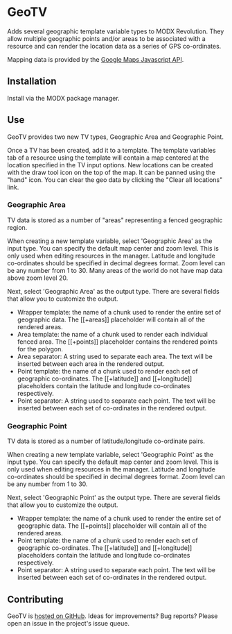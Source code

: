 GeoTV
=====

Adds several geographic template variable types to MODX Revolution. They allow
multiple geographic points and/or areas to be associated with a resource and can
render the location data as a series of GPS co-ordinates.

Mapping data is provided by the [Google Maps Javascript API][1].

Installation
------------

Install via the MODX package manager.

Use
---

GeoTV provides two new TV types, Geographic Area and Geographic Point.

Once a TV has been created, add it to a template. The template variables tab
of a resource using the template will contain a map centered at the location
specified in the TV input options. New locations can be created with the draw
tool icon on the top of the map. It can be panned using the "hand" icon. You can
clear the geo data by clicking the "Clear all locations" link.

### Geographic Area

TV data is stored as a number of "areas" representing a fenced geographic
region.

When creating a new template variable, select 'Geographic Area' as the input
type. You can specify the default map center and zoom level. This is only used
when editing resources in the manager. Latitude and longitude co-ordinates
should be specified in decimal degrees format. Zoom level can be any number from
1 to 30. Many areas of the world do not have map data above zoom level 20.

Next, select 'Geographic Area' as the output type. There are several fields that
allow you to customize the output.

  * Wrapper template: the name of a chunk used to render the entire set of
    geographic data. The [[+areas]] placeholder will contain all of the rendered
    areas.
  * Area template: the name of a chunk used to render each individual fenced
    area. The [[+points]] placeholder contains the rendered points for the
    polygon.
  * Area separator: A string used to separate each area. The text will be
    inserted between each area in the rendered output.
  * Point template: the name of a chunk used to render each set of geographic
    co-ordinates. The [[+latitude]] and [[+longitude]] placeholders contain the
    latitude and longitude co-ordinates respectively.
  * Point separator: A string used to separate each point. The text will be
    inserted between each set of co-ordinates in the rendered output.

### Geographic Point

TV data is stored as a number of latitude/longitude co-ordinate pairs.

When creating a new template variable, select 'Geographic Point' as the input
type. You can specify the default map center and zoom level. This is only used
when editing resources in the manager. Latitude and longitude co-ordinates
should be specified in decimal degrees format. Zoom level can be any number from
1 to 30.

Next, select 'Geographic Point' as the output type. There are several fields
that allow you to customize the output.

  * Wrapper template: the name of a chunk used to render the entire set of
    geographic data. The [[+points]] placeholder will contain all of the rendered
    areas.
  * Point template: the name of a chunk used to render each set of geographic
    co-ordinates. The [[+latitude]] and [[+longitude]] placeholders contain the
    latitude and longitude co-ordinates respectively.
  * Point separator: A string used to separate each point. The text will be
    inserted between each set of co-ordinates in the rendered output.

Contributing
------------

GeoTV is [hosted on GitHub][2]. Ideas for improvements? Bug reports? Please open
an issue in the project's issue queue.


[1]: https://developers.google.com/maps/documentation/javascript/
[2]: https://github.com/electrickite/geotv
